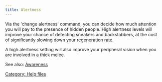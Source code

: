 ```yaml
---
title: Alertness
---
```


Via the 'change alertness' command, you can decide how much attention
you will pay to the presence of hidden people. High alertness levels
will improve your chance of detecting sneakers and backstabbers, at the
cost of significantly slowing down your regeneration rate.

A high alertness setting will also improve your peripheral vision when
you are involved in a thick melee.

See also: [Awareness](Awareness "wikilink")

[Category: Help files](Category:_Help_files "wikilink")